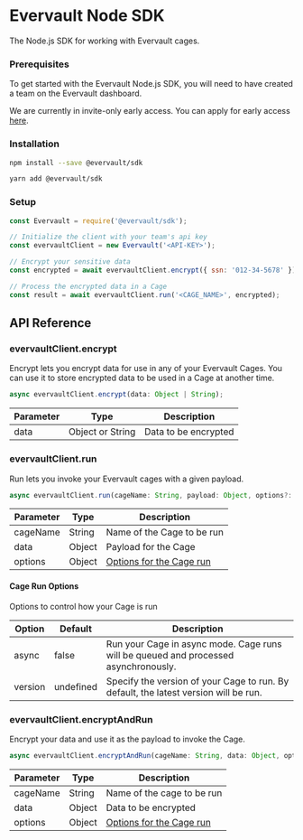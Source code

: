 # Evervault Node SDK

The Node.js SDK for working with Evervault cages.

### Prerequisites

To get started with the Evervault Node.js SDK, you will need to have created a team on the Evervault dashboard.

We are currently in invite-only early access. You can apply for early access [here](https://evervault.com).

### Installation

```sh
npm install --save @evervault/sdk

yarn add @evervault/sdk
```

### Setup

```js
const Evervault = require('@evervault/sdk');

// Initialize the client with your team's api key
const evervaultClient = new Evervault('<API-KEY>');

// Encrypt your sensitive data
const encrypted = await evervaultClient.encrypt({ ssn: '012-34-5678' });

// Process the encrypted data in a Cage
const result = await evervaultClient.run('<CAGE_NAME>', encrypted);
```

## API Reference

### evervaultClient.encrypt

Encrypt lets you encrypt data for use in any of your Evervault Cages. You can use it to store encrypted data to be used in a Cage at another time.

```javascript
async evervaultClient.encrypt(data: Object | String);
```

| Parameter | Type | Description |
| --------- | ---- | ----------- |
| data | Object or String | Data to be encrypted |

### evervaultClient.run

Run lets you invoke your Evervault cages with a given payload.

```javascript
async evervaultClient.run(cageName: String, payload: Object, options?: Object);
```

| Parameter | Type | Description |
| --------- | ---- | ----------- |
| cageName | String | Name of the Cage to be run |
| data | Object | Payload for the Cage |
| options | Object | [Options for the Cage run](#Cage-Run-Options) |

#### Cage Run Options

Options to control how your Cage is run

| Option | Default | Description |
| ------ | ------- | ----------- |
| async | false | Run your Cage in async mode. Cage runs will be queued and processed asynchronously. |
| version | undefined | Specify the version of your Cage to run. By default, the latest version will be run. |

### evervaultClient.encryptAndRun

Encrypt your data and use it as the payload to invoke the Cage.

```javascript
async evervaultClient.encryptAndRun(cageName: String, data: Object, options?: Object);
```

| Parameter | Type | Description |
| --------- | ---- | ----------- |
| cageName | String | Name of the cage to be run |
| data | Object | Data to be encrypted |
| options | Object | [Options for the Cage run](#Cage-Run-Options) |
